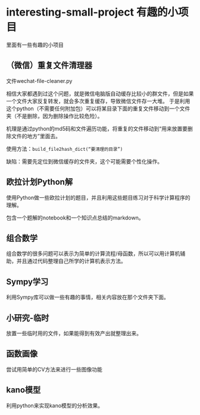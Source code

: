 # interesting-small-project 有趣的小项目

里面有一些有趣的小项目

## （微信）重复文件清理器

文件wechat-file-cleaner.py

相信大家都遇到过这个问题，就是微信电脑版自动缓存比较小的群文件，但是如果一个文件大家反复转发，就会多次重复缓存，导致微信文件存一大堆。
于是利用这个python（不需要任何附加包）可以将某目录下面的重复文件移动到一个文件夹（不是删除，因为删除操作比较危险）。

机理是通过python的md5码和文件遍历功能，将重复的文件移动到“用来放置要删除文件的地方”里面去。

使用方法：`build_file2hash_dict(“要清理的目录”)`

缺陷：需要先定位到微信缓存的文件夹，这个可能需要个性化操作。

## 欧拉计划Python解

使用Python做一些欧拉计划的题目，并且利用这些题目练习对于科学计算程序的理解。

包含一个题解的notebook和一个知识点总结的markdown。

## 组合数学

组合数学的很多问题可以表示为简单的计算流程/母函数，所以可以用计算机辅助，并且通过代码整理自己所学的计算机表示方法。

## Sympy学习

利用Sympy库可以做一些有趣的事情，相关内容放在那个文件夹下面。

## 小研究-临时

放置一些临时用的文件，如果能得到有效产出就整理出来。

## 函数画像

尝试用简单的CV方法来进行一些图像功能

## kano模型

利用python来实现kano模型的分析效果。